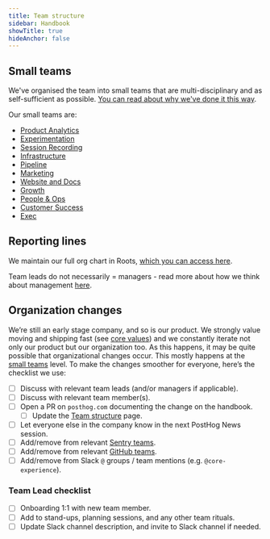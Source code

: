 ```yaml
---
title: Team structure
sidebar: Handbook
showTitle: true
hideAnchor: false
---
```


## Small teams

We've organised the team into small teams that are multi-disciplinary and as self-sufficient as possible. [You can read about why we've done it this way](/handbook/company/small-teams).

Our small teams are:

- [Product Analytics](/handbook/small-teams/product-analytics)
- [Experimentation](/handbook/small-teams/experimentation)
- [Session Recording](/handbook/small-teams/session-recording)
- [Infrastructure](/handbook/small-teams/infrastructure)
- [Pipeline](/handbook/small-teams/pipeline)
- [Marketing](/handbook/small-teams/marketing)
- [Website and Docs](/handbook/small-teams/website-docs)
- [Growth](/handbook/small-teams/growth)
- [People & Ops](/handbook/small-teams/people)
- [Customer Success](/handbook/small-teams/customer-success)
- [Exec](/handbook/small-teams/exec)

## Reporting lines

We maintain our full org chart in Roots, [which you can access here](https://app.tryroots.io/org-chart).

Team leads do not necessarily = managers - read more about how we think about management [here](/handbook/company/management). 

## Organization changes

We’re still an early stage company, and so is our product. We strongly value moving and shipping fast (see [core values](/handbook/company/values)) and we constantly iterate not only our product but our organization too. As this happens, it may be quite possible that organizational changes occur. This mostly happens at the [small teams](/handbook/company/small-teams) level. To make the changes smoother for everyone, here’s the checklist we use:

- [ ] Discuss with relevant team leads (and/or managers if applicable).
- [ ] Discuss with relevant team member(s).
- [ ] Open a PR on `posthog.com` documenting the change on the handbook.
    - [ ] Update the [Team structure](/handbook/small-teams/team-structure) page.
- [ ] Let everyone else in the company know in the next PostHog News session.
- [ ] Add/remove from relevant [Sentry teams](https://sentry.io/settings/posthog/teams/).
- [ ] Add/remove from relevant [GitHub teams](https://github.com/orgs/PostHog/teams).
- [ ] Add/remove from Slack `@` groups / team mentions (e.g. `@core-experience`).

### Team Lead checklist
- [ ] Onboarding 1:1 with new team member.
- [ ] Add to stand-ups, planning sessions, and any other team rituals.
- [ ] Update Slack channel description, and invite to Slack channel if needed.

